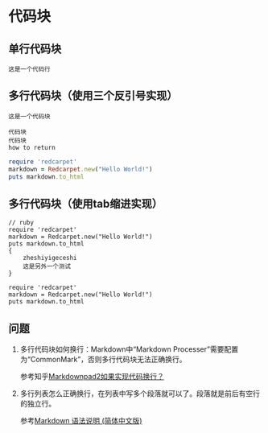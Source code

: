 # 代码块

## 单行代码块

`这是一个代码行`

## 多行代码块（使用三个反引号实现）

```shell
这是一个代码块
```

```
代码块
代码块
how to return
```

```ruby
require 'redcarpet'
markdown = Redcarpet.new("Hello World!")
puts markdown.to_html
```

## 多行代码块（使用tab缩进实现）

    // ruby
    require 'redcarpet'
    markdown = Redcarpet.new("Hello World!")
    puts markdown.to_html
    {
        zheshiyigeceshi 
        这是另外一个测试
    }

    require 'redcarpet'
    markdown = Redcarpet.new("Hello World!")
    puts markdown.to_html

## 问题

1. 多行代码块如何换行：Markdown中“Markdown Processer”需要配置为“CommonMark”，否则多行代码块无法正确换行。

    参考知乎[Markdownpad2如果实现代码换行？](https://www.zhihu.com/question/29383702)

2. 多行列表怎么正确换行，在列表中写多个段落就可以了。段落就是前后有空行的独立行。

    参考[Markdown 语法说明 (简体中文版)](http://wowubuntu.com/markdown/)

